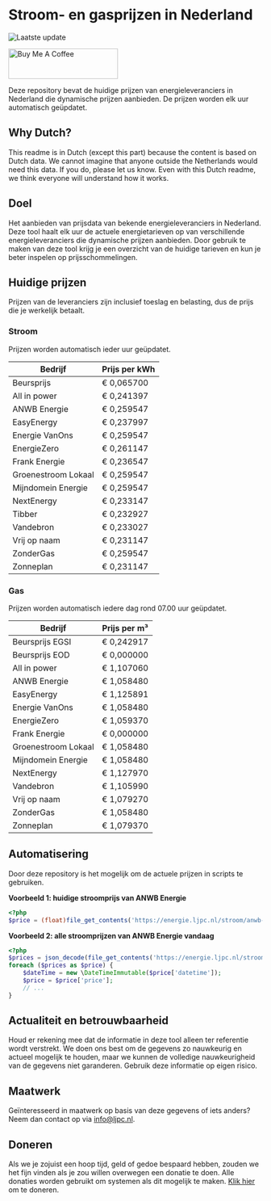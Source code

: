 # Stroom- en gasprijzen in Nederland

![Laatste update](https://img.shields.io/badge/laatste%20update-2024--02--16%2023%3A00%20CET-brightgreen)

<a href="https://www.buymeacoffee.com/Lars-" target="_blank"><img src="https://cdn.buymeacoffee.com/buttons/v2/default-orange.png" alt="Buy Me A Coffee" height="60" style="height: 60px !important;width: 217px !important;" ></a>

Deze repository bevat de huidige prijzen van energieleveranciers in Nederland die dynamische prijzen aanbieden. De prijzen worden elk uur automatisch geüpdatet.

## Why Dutch?

This readme is in Dutch (except this part) because the content is based on Dutch data. We cannot imagine that anyone outside the Netherlands would need this data. If you do, please let us know. Even with this Dutch readme, we think
everyone will understand how it works.

## Doel

Het aanbieden van prijsdata van bekende energieleveranciers in Nederland. Deze tool haalt elk uur de actuele energietarieven op van verschillende energieleveranciers die dynamische prijzen aanbieden. Door gebruik te maken van deze tool
krijg je een overzicht van de huidige tarieven en kun je beter inspelen op prijsschommelingen.

## Huidige prijzen

Prijzen van de leveranciers zijn inclusief toeslag en belasting, dus de prijs die je werkelijk betaalt.

### Stroom

Prijzen worden automatisch ieder uur geüpdatet.

 Bedrijf | Prijs per kWh 
---------|---------------
Beursprijs | € 0,065700
All in power | € 0,241397
ANWB Energie | € 0,259547
EasyEnergy | € 0,237997
Energie VanOns | € 0,259547
EnergieZero | € 0,261147
Frank Energie | € 0,236547
Groenestroom Lokaal | € 0,259547
Mijndomein Energie | € 0,259547
NextEnergy | € 0,233147
Tibber | € 0,232927
Vandebron | € 0,233027
Vrij op naam | € 0,231147
ZonderGas | € 0,259547
Zonneplan | € 0,231147


### Gas

Prijzen worden automatisch iedere dag rond 07.00 uur geüpdatet.

 Bedrijf | Prijs per m³ 
---------|--------------
Beursprijs EGSI | € 0,242917
Beursprijs EOD | € 0,000000
All in power | € 1,107060
ANWB Energie | € 1,058480
EasyEnergy | € 1,125891
Energie VanOns | € 1,058480
EnergieZero | € 1,059370
Frank Energie | € 0,000000
Groenestroom Lokaal | € 1,058480
Mijndomein Energie | € 1,058480
NextEnergy | € 1,127970
Vandebron | € 1,105990
Vrij op naam | € 1,079270
ZonderGas | € 1,058480
Zonneplan | € 1,079370


## Automatisering

Door deze repository is het mogelijk om de actuele prijzen in scripts te gebruiken.

**Voorbeeld 1: huidige stroomprijs van ANWB Energie**

```php
<?php
$price = (float)file_get_contents('https://energie.ljpc.nl/stroom/anwb-energie-nu.txt');

```

**Voorbeeld 2: alle stroomprijzen van ANWB Energie vandaag**

```php
<?php
$prices = json_decode(file_get_contents('https://energie.ljpc.nl/stroom/all-in-power-vandaag.json'),true);
foreach ($prices as $price) {
    $dateTime = new \DateTimeImmutable($price['datetime']);
    $price = $price['price'];
    // ...
}
```

## Actualiteit en betrouwbaarheid

Houd er rekening mee dat de informatie in deze tool alleen ter referentie wordt verstrekt. We doen ons best om de gegevens zo nauwkeurig en actueel mogelijk te houden, maar we kunnen de volledige nauwkeurigheid van de gegevens niet
garanderen. Gebruik deze informatie op eigen risico.

## Maatwerk

Geïnteresseerd in maatwerk op basis van deze gegevens of iets anders? Neem dan contact op
via [info@ljpc.nl](mailto:info@ljpc.nl?subject=Energie%20prijzen).

## Doneren

Als we je zojuist een hoop tijd, geld of gedoe bespaard hebben, zouden we het fijn vinden als je zou willen overwegen een
donatie te doen. Alle donaties worden gebruikt om systemen als dit mogelijk te
maken. [Klik hier](https://www.buymeacoffee.com/Lars-) om te doneren.
